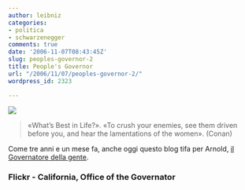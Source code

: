 ```yaml
---
author: leibniz
categories:
- politica
- schwarzenegger
comments: true
date: '2006-11-07T08:43:45Z'
slug: peoples-governor-2
title: People's Governor
url: "/2006/11/07/peoples-governor-2/"
wordpress_id: 2323

---
```

[![](http://static.flickr.com/39/89916478_c653453fd0_m.jpg)](http://www.flickr.com/photos/leibniz/89916478/)

> «What’s Best in Life?».
«To crush your enemies, see them driven before you, and hear the lamentations of the women». (Conan)


Come tre anni e un mese fa, anche oggi questo blog tifa per Arnold, [il Governatore della gente](http://gov.ca.gov/).

### Flickr - California, Office of the Governator
